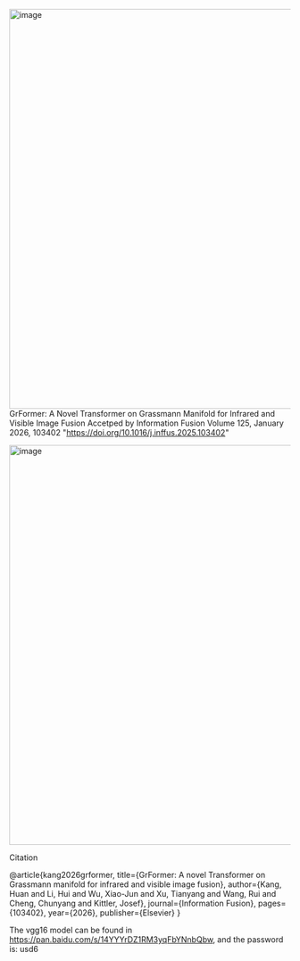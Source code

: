 <img width="1504" height="717" alt="image" src="https://github.com/user-attachments/assets/f9c89492-1f43-467e-86ea-6e9955bb9943" />GrFormer: A Novel Transformer on Grassmann Manifold for Infrared and Visible Image Fusion
Accetped by Information Fusion
Volume 125, January 2026, 103402
"https://doi.org/10.1016/j.inffus.2025.103402"

<img width="1504" height="717" alt="image" src="https://github.com/user-attachments/assets/e7c59af9-6edb-4c09-a7b0-286e6335beaa" />


Citation

@article{kang2026grformer,
  title={GrFormer: A novel Transformer on Grassmann manifold for infrared and visible image fusion},
  author={Kang, Huan and Li, Hui and Wu, Xiao-Jun and Xu, Tianyang and Wang, Rui and Cheng, Chunyang and Kittler, Josef},
  journal={Information Fusion},
  pages={103402},
  year={2026},
  publisher={Elsevier}
}


The vgg16 model can be found in https://pan.baidu.com/s/14YYYrDZ1RM3yqFbYNnbQbw, and the password is: usd6
